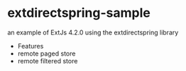 extdirectspring-sample
======================

an example of ExtJs 4.2.0 using the extdirectspring library
* Features
 * remote paged store
 * remote filtered store

